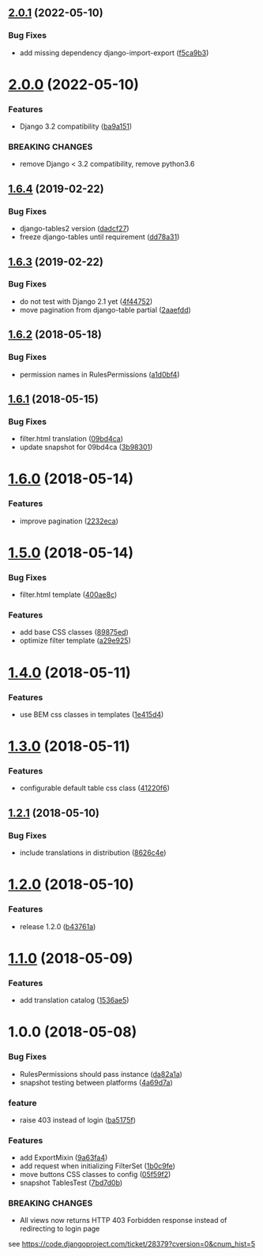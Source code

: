 ## [2.0.1](https://github.com/bmihelac/django-cruds-mixins/compare/v2.0.0...v2.0.1) (2022-05-10)


### Bug Fixes

* add missing dependency django-import-export ([f5ca9b3](https://github.com/bmihelac/django-cruds-mixins/commit/f5ca9b3dc55eb40bc1496076fa0bb4df8c3b66ed))

# [2.0.0](https://github.com/bmihelac/django-cruds-mixins/compare/v1.6.4...v2.0.0) (2022-05-10)


### Features

* Django 3.2 compatibility ([ba9a151](https://github.com/bmihelac/django-cruds-mixins/commit/ba9a15180c3c0ddaea7bdcbe80f9f8fdcc30a4eb))


### BREAKING CHANGES

* remove Django < 3.2 compatibility, remove python3.6

## [1.6.4](https://github.com/bmihelac/django-cruds-mixins/compare/v1.6.3...v1.6.4) (2019-02-22)


### Bug Fixes

* django-tables2 version ([dadcf27](https://github.com/bmihelac/django-cruds-mixins/commit/dadcf27))
* freeze django-tables until requirement ([dd78a31](https://github.com/bmihelac/django-cruds-mixins/commit/dd78a31))

## [1.6.3](https://github.com/bmihelac/django-cruds-mixins/compare/v1.6.2...v1.6.3) (2019-02-22)


### Bug Fixes

* do not test with Django 2.1 yet ([4f44752](https://github.com/bmihelac/django-cruds-mixins/commit/4f44752))
* move pagination from django-table partial ([2aaefdd](https://github.com/bmihelac/django-cruds-mixins/commit/2aaefdd))

<a name="1.6.2"></a>
## [1.6.2](https://github.com/bmihelac/django-cruds-mixins/compare/v1.6.1...v1.6.2) (2018-05-18)


### Bug Fixes

* permission names in RulesPermissions ([a1d0bf4](https://github.com/bmihelac/django-cruds-mixins/commit/a1d0bf4))

<a name="1.6.1"></a>
## [1.6.1](https://github.com/bmihelac/django-cruds-mixins/compare/v1.6.0...v1.6.1) (2018-05-15)


### Bug Fixes

* filter.html translation ([09bd4ca](https://github.com/bmihelac/django-cruds-mixins/commit/09bd4ca))
* update snapshot for 09bd4ca ([3b98301](https://github.com/bmihelac/django-cruds-mixins/commit/3b98301))

<a name="1.6.0"></a>
# [1.6.0](https://github.com/bmihelac/django-cruds-mixins/compare/v1.5.0...v1.6.0) (2018-05-14)


### Features

* improve pagination ([2232eca](https://github.com/bmihelac/django-cruds-mixins/commit/2232eca))

<a name="1.5.0"></a>
# [1.5.0](https://github.com/bmihelac/django-cruds-mixins/compare/v1.4.0...v1.5.0) (2018-05-14)


### Bug Fixes

* filter.html template ([400ae8c](https://github.com/bmihelac/django-cruds-mixins/commit/400ae8c))


### Features

* add base CSS classes ([89875ed](https://github.com/bmihelac/django-cruds-mixins/commit/89875ed))
* optimize filter template ([a29e925](https://github.com/bmihelac/django-cruds-mixins/commit/a29e925))

<a name="1.4.0"></a>
# [1.4.0](https://github.com/bmihelac/django-cruds-mixins/compare/v1.3.0...v1.4.0) (2018-05-11)


### Features

* use BEM css classes in templates ([1e415d4](https://github.com/bmihelac/django-cruds-mixins/commit/1e415d4))

<a name="1.3.0"></a>
# [1.3.0](https://github.com/bmihelac/django-cruds-mixins/compare/v1.2.1...v1.3.0) (2018-05-11)


### Features

* configurable default table css class ([41220f6](https://github.com/bmihelac/django-cruds-mixins/commit/41220f6))

<a name="1.2.1"></a>
## [1.2.1](https://github.com/bmihelac/django-cruds-mixins/compare/v1.2.0...v1.2.1) (2018-05-10)


### Bug Fixes

* include translations in distribution ([8626c4e](https://github.com/bmihelac/django-cruds-mixins/commit/8626c4e))

<a name="1.2.0"></a>
# [1.2.0](https://github.com/bmihelac/django-cruds-mixins/compare/v1.1.0...v1.2.0) (2018-05-10)


### Features

* release 1.2.0 ([b43761a](https://github.com/bmihelac/django-cruds-mixins/commit/b43761a))

<a name="1.1.0"></a>
# [1.1.0](https://github.com/bmihelac/django-cruds-mixins/compare/v1.0.0...v1.1.0) (2018-05-09)


### Features

* add translation catalog ([1536ae5](https://github.com/bmihelac/django-cruds-mixins/commit/1536ae5))

<a name="1.0.0"></a>
# 1.0.0 (2018-05-08)


### Bug Fixes

* RulesPermissions should pass instance ([da82a1a](https://github.com/bmihelac/django-cruds-mixins/commit/da82a1a))
* snapshot testing between platforms ([4a69d7a](https://github.com/bmihelac/django-cruds-mixins/commit/4a69d7a))


### feature

* raise 403 instead of login ([ba5175f](https://github.com/bmihelac/django-cruds-mixins/commit/ba5175f))


### Features

* add ExportMixin ([9a63fa4](https://github.com/bmihelac/django-cruds-mixins/commit/9a63fa4))
* add request when initializing FilterSet ([1b0c9fe](https://github.com/bmihelac/django-cruds-mixins/commit/1b0c9fe))
* move buttons CSS classes to config ([05f59f2](https://github.com/bmihelac/django-cruds-mixins/commit/05f59f2))
* snapshot TablesTest ([7bd7d0b](https://github.com/bmihelac/django-cruds-mixins/commit/7bd7d0b))


### BREAKING CHANGES

* All views now returns HTTP 403 Forbidden response
instead of redirecting to login page

see https://code.djangoproject.com/ticket/28379?cversion=0&cnum_hist=5
